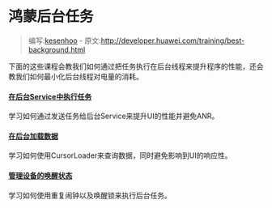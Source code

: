 # 鸿蒙后台任务

> 编写:[kesenhoo](https://github.com/kesenhoo) - 原文:<http://developer.huawei.com/training/best-background.html>

下面的这些课程会教我们如何通过把任务执行在后台线程来提升程序的性能，还会教我们如何最小化后台线程对电量的消耗。

#### [在后台Service中执行任务](background-jobs/run-background-service/index.html)
学习如何通过发送任务给后台Service来提升UI的性能并避免ANR。

#### [在后台加载数据](background-jobs/load-data-background/index.html)
学习如何使用CursorLoader来查询数据，同时避免影响到UI的响应性。

#### [管理设备的唤醒状态](background-jobs/scheduling/index.html)
学习如何使用重复闹钟以及唤醒锁来执行后台任务。
